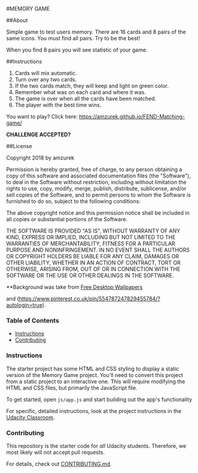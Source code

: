 #MEMORY GAME

##About

Simple game to test users memory. There are 16 cards and 8 pairs of the same icons. You must find all pairs.
Try to be the best!

When you find 8 pairs you will see statistic of your game.

##Instructions

1. Cards will mix automatic.
2. Turn over any two cards.
3. If the two cards match, they will keep and light on green color.
4. Remember what was on each card and where it was.
5. The game is over when all the cards have been matched.
6. The player with the best time wins.

You want to play? Click here: https://amzurek.github.io/FEND-Matching-game/

**CHALLENGE ACCEPTED?**

##License

Copyright 2018 by amzurek

Permission is hereby granted, free of charge, to any person obtaining a copy
of this software and associated documentation files (the "Software"), to deal
in the Software without restriction, including without limitation the rights
to use, copy, modify, merge, publish, distribute, sublicense, and/or sell
copies of the Software, and to permit persons to whom the Software is
furnished to do so, subject to the following conditions:

The above copyright notice and this permission notice shall be included in all
copies or substantial portions of the Software.

THE SOFTWARE IS PROVIDED "AS IS", WITHOUT WARRANTY OF ANY KIND, EXPRESS OR
IMPLIED, INCLUDING BUT NOT LIMITED TO THE WARRANTIES OF MERCHANTABILITY,
FITNESS FOR A PARTICULAR PURPOSE AND NONINFRINGEMENT. IN NO EVENT SHALL THE
AUTHORS OR COPYRIGHT HOLDERS BE LIABLE FOR ANY CLAIM, DAMAGES OR OTHER
LIABILITY, WHETHER IN AN ACTION OF CONTRACT, TORT OR OTHERWISE, ARISING FROM,
OUT OF OR IN CONNECTION WITH THE SOFTWARE OR THE USE OR OTHER DEALINGS IN THE
SOFTWARE.

**Background was take from [Free Desktop Wallpapers](https://desktopwalls.net/funny/star-wars-darth-vader-orange-juice-minimalistic-desktop-wallpaper)

and (https://www.pinterest.co.uk/pin/554787247829455784/?autologin=true).

### Table of Contents

* [Instructions](#instructions)
* [Contributing](#contributing)

### Instructions

The starter project has some HTML and CSS styling to display a static version of the Memory Game project. You'll need to convert this project from a static project to an interactive one. This will require modifying the HTML and CSS files, but primarily the JavaScript file.

To get started, open `js/app.js` and start building out the app's functionality

For specific, detailed instructions, look at the project instructions in the [Udacity Classroom](https://classroom.udacity.com/me).

### Contributing

This repository is the starter code for _all_ Udacity students. Therefore, we most likely will not accept pull requests.

For details, check out [CONTRIBUTING.md](CONTRIBUTING.md).
